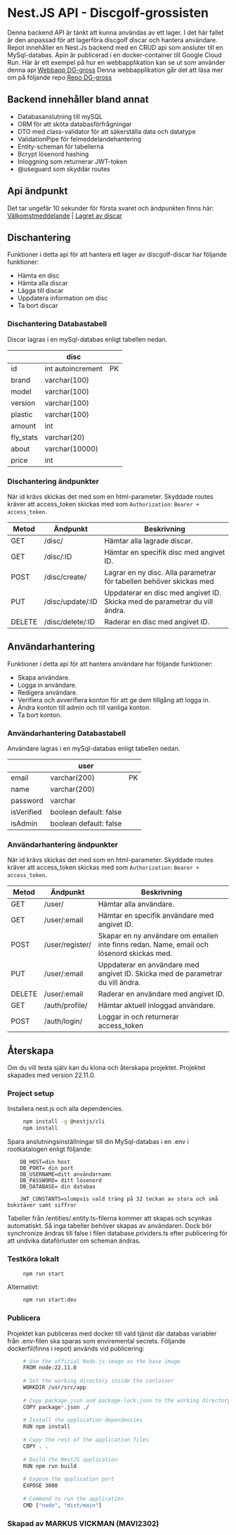 # Nest.JS API - Discgolf-grossisten
Denna backend API är tänkt att kunna användas av ett lager. I det här fallet är den anpassad för att lagerföra discgolf discar och hantera användare.
Repot innehåller en Nest.Js backend med en CRUD api som ansluter till en MySql-databas. Apin är publicerad i en docker-container till Google Cloud Run.
Här är ett exempel på hur en webbapplikation kan se ut som använder denna api [Webbapp DG-gross](https://dg-gross.netlify.app/) Denna webbapplikation går det att läsa mer om på följande repo [Repo DG-gross](https://github.com/Webbutvecklings-programmet/projekt---klient-applikation-MarkusVickman/blob/main/README.md)

## Backend innehåller bland annat
* Databasanslutning till mySQL
* ORM för att sköta databasförfrågningar
* DTO med class-validator för att säkerställa data och datatype
* ValidationPipe för felmeddelandehantering
* Entity-scheman för tabellerna
* Bcrypt lösenord hashing
* Inloggning som returnerar JWT-token
* @useguard som skyddar routes

## Api ändpunkt
Det tar ungefär 10 sekunder för första svaret och ändpunkten finns här: [Välkomstmeddelande](https://dg-gross-1050979898493.europe-north1.run.app/) | [Lagret av discar](https://dg-gross-1050979898493.europe-north1.run.app/disc) 

## Dischantering
Funktioner i detta api för att hantera ett lager av discgolf-discar har följande funktioner:
* Hämta en disc
* Hämta alla discar
* Lägga till discar
* Uppdatera information om disc
* Ta bort discar

### Dischantering Databastabell
Discar lagras i en mySql-databas enligt tabellen nedan. 

|                         | disc                                     |              |
|-------------------------|------------------------------------------|--------------|
|id                       |int autoincrement                         | PK           |
|brand                    |varchar(100)                              |              |
|model                    |varchar(100)                              |              |
|version                  |varchar(100)                              |              |
|plastic                  |varchar(100)                              |              |
|amount                   |int                                       |              |
|fly_stats                |varchar(20)                               |              |
|about                    |varchar(10000)                            |              |
|price                    |int                                       |              |


### Dischantering ändpunkter
När id krävs skickas det med som en html-parameter.
Skyddade routes kräver att access_token skickas med som `Authorization`: `Bearer + access_token`.

|Metod  |Ändpunkt           |Beskrivning                                                                 |
|-------|-------------------|----------------------------------------------------------------------------|
|GET    |/disc/             |Hämtar alla lagrade discar.                                                 |
|GET    |/disc/:ID          |Hämtar en specifik disc med angivet ID.                                                         |
|POST   |/disc/create/      |Lagrar en ny disc. Alla parametrar för tabellen behöver skickas med         |
|PUT    |/disc/update/:ID   |Uppdaterar en disc med angivet ID. Skicka med de parametrar du vill ändra.  |
|DELETE |/disc/delete/:ID   |Raderar en disc med angivet ID.                                             |


## Användarhantering
Funktioner i detta api för att hantera användare har följande funktioner:
* Skapa användare.
* Logga in användare.
* Redigera användare.
* Verifiera och avverifiera konton för att ge dem tillgång att logga in.
* Ändra konton till admin och till vanliga konton.
* Ta bort konton.

### Användarhantering Databastabell
Användare lagras i en mySql-databas enligt tabellen nedan. 

|                         | user                                     |              |
|-------------------------|------------------------------------------|--------------|
|email                    |varchar(200)                              | PK           |
|name                     |varchar(200)                              |              |
|password                 |varchar                                   |              |
|isVerified               |boolean default: false                    |              |
|isAdmin                  |boolean default: false                    |              |

### Användarhantering ändpunkter 
När id krävs skickas det med som en html-parameter.
Skyddade routes kräver att access_token skickas med som `Authorization`: `Bearer + access_token`.

|Metod  |Ändpunkt        |Beskrivning                                                                               |
|-------|----------------|------------------------------------------------------------------------------------------|
|GET    |/user/          |Hämtar alla användare.                                                                    |
|GET    |/user/:email    |Hämtar en specifik användare med angivet ID.                                              |
|POST   |/user/register/ |Skapar en ny användare om emailen inte finns redan. Name, email och lösenord skickas med. |
|PUT    |/user/:email    |Uppdaterar en användare med angivet ID. Skicka med de parametrar du vill ändra.           |
|DELETE |/user/:email    |Raderar en användare med angivet ID.                                                      |
|GET    |/auth/profile/  |Hämtar aktuell inloggad användare.                                                        |
|POST   |/auth/login/    |Loggar in och returnerar access_token                                                     |


## Återskapa
Om du vill testa själv kan du klona och återskapa projektet.
Projektet skapades med version 22.11.0.

### Project setup
Installera nest.js och alla dependencies.

```bash
     npm install -g @nestjs/cli
     npm install
```

Spara anslutningsinställningar till din MySql-databas i en .env i rootkatalogen enligt följande:

     
        DB_HOST=din host
        DB_PORT= din port
        DB_USERNAME=ditt användarnamn
        DB_PASSWORD= ditt lösenord
        DB_DATABASE= din databas

        JWT_CONSTANTS=slumpvis vald träng på 32 teckan av stora och små bokstäver samt siffror
    
Tabeller från /entities/.entity.ts-filerna kommer att skapas och scynkas automatiskt. Så inga tabeller behöver skapas av användaren. Dock bör synchronize ändras till false i filen database.prividers.ts efter publicering för att undvika dataförluster om scheman ändras.

### Testköra lokalt
```bash
     npm run start
```
Alternativt:
```bash
     npm run start:dev
```
### Publicera
Projektet kan publiceras med docker till vald tjänst där databas variabler från .env-filen ska sparas som enviremental secrets. Följande dockerfil(finns i repot) används vid publicering:

```bash
     # Use the official Node.js image as the base image
     FROM node:22.11.0
     
     # Set the working directory inside the container
     WORKDIR /usr/src/app
     
     # Copy package.json and package-lock.json to the working directory
     COPY package*.json ./
     
     # Install the application dependencies
     RUN npm install
     
     # Copy the rest of the application files
     COPY . .
     
     # Build the NestJS application
     RUN npm run build
     
     # Expose the application port
     EXPOSE 3000
     
     # Command to run the application
     CMD ["node", "dist/main"]
```


### Skapad av MARKUS VICKMAN (MAVI2302) 
